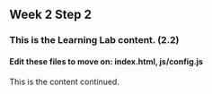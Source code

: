 ## Week 2 Step 2

### This is the Learning Lab content. (2.2)

#### Edit these files to move on: index.html, js/config.js

This is the content continued.